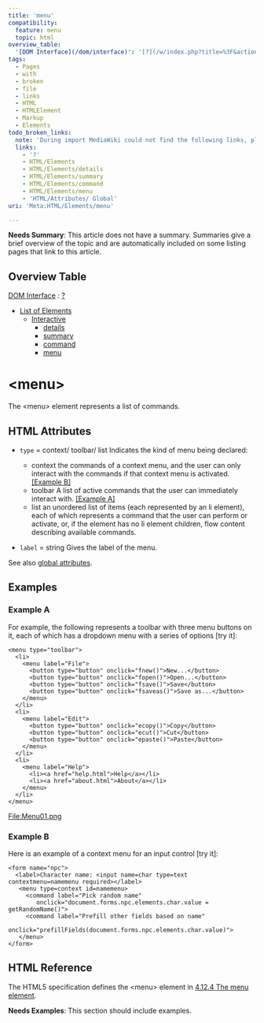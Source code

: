 ```yaml
---
title: 'menu'
compatibility:
  feature: menu
  topic: html
overview_table:
  '[DOM Interface](/dom/interface)': '[?](/w/index.php?title=%3F&action=edit&redlink=1)'
tags:
  - Pages
  - with
  - broken
  - file
  - links
  - HTML
  - HTMLElement
  - Markup
  - Elements
todo_broken_links:
  note: 'During import MediaWiki could not find the following links, please fix and adjust this list.'
  links:
    - '?'
    - HTML/Elements
    - HTML/Elements/details
    - HTML/Elements/summary
    - HTML/Elements/command
    - HTML/Elements/menu
    - 'HTML/Attributes/ Global'
uri: 'Meta:HTML/Elements/menu'

---
```

**Needs Summary**: This article does not have a summary. Summaries give a brief overview of the topic and are automatically included on some listing pages that link to this article.

## Overview Table

[DOM Interface](/dom/interface)
:   [?](/w/index.php?title=%3F&action=edit&redlink=1)

-   [List of Elements](/w/index.php?title=HTML/Elements&action=edit&redlink=1)
    -   [Interactive](/w/index.php?title=HTML/Elements&action=edit&redlink=1)
        -   [details](/w/index.php?title=HTML/Elements/details&action=edit&redlink=1)
        -   [summary](/w/index.php?title=HTML/Elements/summary&action=edit&redlink=1)
        -   [command](/w/index.php?title=HTML/Elements/command&action=edit&redlink=1)
        -   [menu](/w/index.php?title=HTML/Elements/menu&action=edit&redlink=1)

# \<menu\>

The \<menu\> element represents a list of commands.

## HTML Attributes

-   `type` = context/ toolbar/ list
    Indicates the kind of menu being declared:
    -   context
        the commands of a context menu, and the user can only interact with the commands if that context menu is activated. [[Example B]](#Example_B)
    -   toolbar
        A list of active commands that the user can immediately interact with. [[Example A]](#Example_A)
    -   list
        an unordered list of items (each represented by an li element), each of which represents a command that the user can perform or activate, or, if the element has no li element children, flow content describing available commands.

-   `label` = string
    Gives the label of the menu.

 See also [global attributes](/w/index.php?title=HTML/Attributes/_Global&action=edit&redlink=1).

## Examples

### Example A

For example, the following represents a toolbar with three menu buttons on it, each of which has a dropdown menu with a series of options [try it]:

    <menu type="toolbar">
      <li>
        <menu label="File">
          <button type="button" onclick="fnew()">New...</button>
          <button type="button" onclick="fopen()">Open...</button>
          <button type="button" onclick="fsave()">Save</button>
          <button type="button" onclick="fsaveas()">Save as...</button>
        </menu>
      </li>
      <li>
        <menu label="Edit">
          <button type="button" onclick="ecopy()">Copy</button>
          <button type="button" onclick="ecut()">Cut</button>
          <button type="button" onclick="epaste()">Paste</button>
        </menu>
      </li>
      <li>
        <menu label="Help">
          <li><a href="help.html">Help</a></li>
          <li><a href="about.html">About</a></li>
        </menu>
      </li>
    </menu>

[File:Menu01.png](/w/index.php?title=Special:Upload&wpDestFile=Menu01.png)

### Example B

Here is an example of a context menu for an input control [try it]:

    <form name="npc">
      <label>Character name: <input name=char type=text contextmenu=namemenu required></label>
       <menu type=context id=namemenu>
         <command label="Pick random name"
            onclick="document.forms.npc.elements.char.value = getRandomName()">
         <command label="Prefill other fields based on name"
            onclick="prefillFields(document.forms.npc.elements.char.value)">
       </menu>
    </form>

## HTML Reference

The HTML5 specification defines the \<menu\> element in [4.12.4 The menu element](http://www.w3.org/TR/html5/interactive-elements.html#the-menu-element).

**Needs Examples**: This section should include examples.

